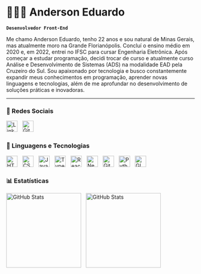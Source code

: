 # 👨🏼‍💻 Anderson Eduardo

**`Desenvolvedor Front-End`**

Me chamo Anderson Eduardo, tenho 22 anos e sou natural de Minas Gerais, mas atualmente moro na Grande Florianópolis. Concluí o ensino médio em 2020 e, em 2022, entrei no IFSC para cursar Engenharia Eletrônica. Após começar a estudar programação, decidi trocar de curso e atualmente curso Análise e Desenvolvimento de Sistemas (ADS) na modalidade EAD pela Cruzeiro do Sul. Sou apaixonado por tecnologia e busco constantemente expandir meus conhecimentos em programação, aprender novas linguagens e tecnologias, além de me aprofundar no desenvolvimento de soluções práticas e inovadoras.

---
### 📱 Redes Sociais

<img
    align="left" 
    alt="LinkedIn"
    title="LinkedIn" 
    width="30px" 
    style="padding-right: 10px;" 
    src="https://github.com/duduarb"
    />
<img
    align="left" 
    alt="GitHub"
    title="GitHub" 
    width="30px" 
    style="padding-right: 10px;" 
    src="https://raw.githubusercontent.com/danielcranney/readme-generator/main/public/icons/socials/discord.svg" 
    />

<br/>
<br/>
    
### 🤖 Linguagens e Tecnologias

<img 
    align="left" 
    alt="HTML"
    title="HTML" 
    width="30px" 
    style="padding-right: 10px;" 
    src="https://cdn.jsdelivr.net/gh/devicons/devicon@latest/icons/html5/html5-original.svg" 
/>
<img 
    align="left" 
    alt="CSS" 
    title="CSS"
    width="30px" 
    style="padding-right: 10px;" 
    src="https://cdn.jsdelivr.net/gh/devicons/devicon@latest/icons/css3/css3-original.svg" 
/>
<img 
    align="left" 
    alt="JavaScript" 
    title="JavaScript"
    width="30px" 
    style="padding-right: 10px;" 
    src="https://cdn.jsdelivr.net/gh/devicons/devicon@latest/icons/javascript/javascript-original.svg" 
/>
<img 
    align="left" 
    alt="TypeScript"
    title="TypeScript" 
    width="30px" 
    style="padding-right: 10px;" 
    src="https://cdn.jsdelivr.net/gh/devicons/devicon@latest/icons/typescript/typescript-original.svg" 
/>
<img 
    align="left" 
    alt="React"
    title="React" 
    width="30px" 
    style="padding-right: 10px;" 
    src="https://cdn.jsdelivr.net/gh/devicons/devicon@latest/icons/react/react-original.svg" 
/>
<img 
    align="left" 
    alt="Next.js" 
    title="Next.js"
    width="30px" 
    style="padding-right: 10px;" 
    src="https://cdn.jsdelivr.net/gh/devicons/devicon@latest/icons/nextjs/nextjs-original.svg" 
/>
<img 
    align="left" 
    alt="Git" 
    title="Git"
    width="30px" 
    style="padding-right: 10px;" 
    src="https://cdn.jsdelivr.net/gh/devicons/devicon@latest/icons/git/git-original.svg" 
/>
<img 
    align="left" 
    alt="Python" 
    title="Python"
    width="30px" 
    style="padding-right: 10px;" 
    src="https://cdn.jsdelivr.net/gh/devicons/devicon@latest/icons/python/python-original.svg" 
/>
<img 
    align="left" 
    alt="GIMP" 
    title="GIMP"
    width="30px" 
    style="padding-right: 10px;" 
    src="https://cdn.jsdelivr.net/gh/devicons/devicon@latest/icons/gimp/gimp-original.svg" 
/>

<br/>
<br/>

### 📊 Estatísticas

<p>
  <img 
    align="left" 
    alt="GitHub Stats" 
    height="200" 
    style="padding-right: 10px;" 
    src="https://github-readme-stats.vercel.app/api?username=duduarb&show_icons=true&theme=tokyonight&include_all_commits=true&locale=pt-br" 
  />

<img 
      align="left" 
      alt="GitHub Stats" 
      height="200" 
      src="https://github-readme-stats.vercel.app/api/top-langs/?username=duduarb&theme=tokyonight&layout=compact&custom_title=Tecnologias&langs_count=9" 
  />

</p>
